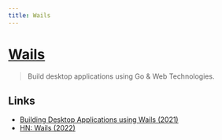 ```yaml
---
title: Wails
---
```


# [Wails](https://github.com/wailsapp/wails)

> Build desktop applications using Go & Web Technologies.

## Links

- [Building Desktop Applications using Wails (2021)](https://www.youtube.com/watch?v=13Ufa9i8cFo)
- [HN: Wails (2022)](https://news.ycombinator.com/item?id=31764773)
